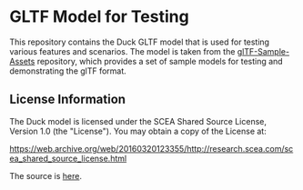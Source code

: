 # GLTF Model for Testing

This repository contains the Duck GLTF model that is used for testing various features and scenarios. The model is taken from the [glTF-Sample-Assets](https://github.com/KhronosGroup/glTF-Sample-Assets) repository, which provides a set of sample models for testing and demonstrating the glTF format.

## License Information

The Duck model is licensed under the SCEA Shared Source License, Version 1.0 (the "License"). You may obtain a copy of the License at:

https://web.archive.org/web/20160320123355/http://research.scea.com/scea_shared_source_license.html

The source is [here](https://github.com/KhronosGroup/glTF-Sample-Assets/tree/main/Models/Duck).
